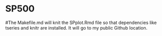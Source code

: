 # SP500
#The Makefile.md will knit the SPplot.Rmd file so that dependencies like tseries and knitr are installed. It will go to my public Github location.  
